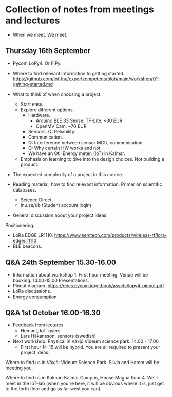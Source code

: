 # Collection of notes from meetings and lectures

- When we meet. We meet. 

## Thursday 16th September
- Pycom LoPy4. Or FiPy.

- Where to find relevant information to getting started. https://github.com/iot-lnu/expertkompetens/blob/main/workshop/01-getting-started.md
- What to think of when choosing a project.
  - Start easy.
  - Explore different options.
    - Hardware.
      - Arduino BLE 33 Sense. TF-Lite. ~30 EUR
      - OpenMV Cam. ~70 EUR
    - Sensors. Q: Reliability.
    - Communication.
    - Q: Interference between sensor MCU, communication
    - Q: Why certain HW works and not.
    - We have an Otii Energy meter. (IoT) in Kalmar.
  - Emphasis on learning to dive into the design choices. Not building a product.
- The expected complexity of a project in this course.
- Reading material, how to find relevant information. Primer on scientific databases.
  - Science Direct
  - lnu.se/ub (Student account login)
- General discussion about your project ideas.

Positionering.
- LoRa EDGE LR1110. https://www.semtech.com/products/wireless-rf/lora-edge/lr1110
- BLE beacons.


## Q&A 24th September 15.30-16.00
- Information about workshop 1. First hour meeting. Venue will be booking. 14.00-15.00 Presentations. 
- Pinout diagram. https://docs.pycom.io/gitbook/assets/lopy4-pinout.pdf
- LoRa discussions.
- Energy consumption

## Q&A 1st October 16.00-16.30

- Feedback from lectures
  - Hemant, IoT layers
  - Lars Håkansson, sensors (swedish)
- Next workshop. Physical in Växjö Videum science park. 14.00 - 17.00
  - First hour 14-15 will be hybrid. You are all required to present your project ideas.

Where to find us in Växjö: Videum Science Park. Silvia and Hatem will be meeting you.

Where to find us in Kalmar: Kalmar Campus, House Magna floor 4. We'll meet in the IoT-lab (when you're here, it will be obvious where it is, just get to the forth floor and go as far west you can).
